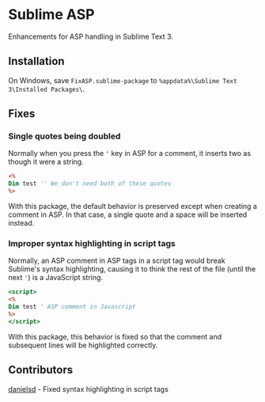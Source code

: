# Sublime ASP

Enhancements for ASP handling in Sublime Text 3.


## Installation
On Windows, save `FixASP.sublime-package` to `%appdata%\Sublime Text 3\Installed Packages\`.

## Fixes

### Single quotes being doubled
Normally when you press the `'` key in ASP for a comment, it inserts two as though it were a string.

```ASP
<%
Dim test '' We don't need both of these quotes
%>
```

With this package, the default behavior is preserved except when creating a comment in ASP. In that case, a single quote and a space will be inserted instead.

### Improper syntax highlighting in script tags

Normally, an ASP comment in ASP tags in a script tag would break Sublime's syntax highlighting, causing it to think the rest of the file (until the next `'`) is a JavaScript string.
```ASP
<script>
<%
Dim test ' ASP comment in Javascript
%>
</script>
```

With this package, this behavior is fixed so that the comment and subsequent lines will be highlighted correctly.

## Contributors

[danielsd](https://github.com/danielsd) - Fixed syntax highlighting in script tags
